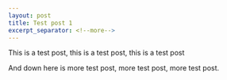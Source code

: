 ```yaml
---
layout: post
title: Test post 1
excerpt_separator: <!--more-->
---
```


This is a test post, this is a test post, this is a test post

<!--more-->

And down here is more test post, more test post, more test post.
